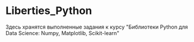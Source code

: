 # Liberties_Python
Здесь хранятся выполненные задания к курсу "Библиотеки Python для Data Science: Numpy, Matplotlib, Scikit-learn"
